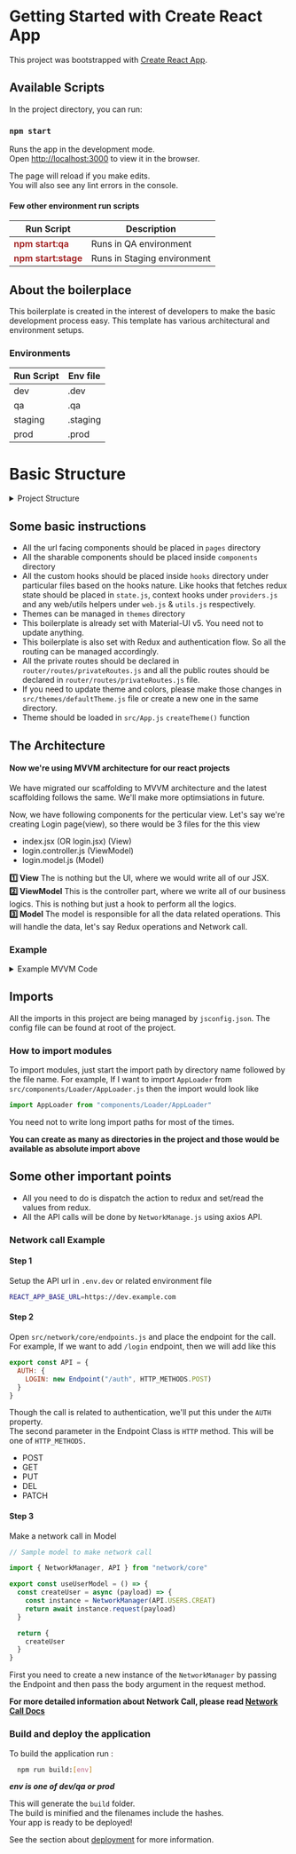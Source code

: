 # Getting Started with Create React App

This project was bootstrapped with [Create React App](https://github.com/facebook/create-react-app).

## Available Scripts

In the project directory, you can run:

### `npm start`

Runs the app in the development mode.\
Open [http://localhost:3000](http://localhost:3000) to view it in the browser.

The page will reload if you make edits.\
You will also see any lint errors in the console.

#### Few other environment run scripts

| Run Script                                           | Description                 |
| ---------------------------------------------------- | --------------------------- |
| <span style="color:brown">**npm start:qa**</span>    | Runs in QA environment      |
| <span style="color:brown">**npm start:stage**</span> | Runs in Staging environment |

## About the boilerplace

This boilerplate is created in the interest of developers to make the basic development process easy. This template has various architectural and environment setups.

### Environments

| Run Script | Env file |
| ---------- | -------- |
| dev        | .dev     |
| qa         | .qa      |
| staging    | .staging |
| prod       | .prod    |

# Basic Structure

<details>
  <summary>Project Structure</summary>

```
📦project
┣ 📂.github
┃ ┗ 📜pull_request_template.md
┣ 📂.husky
┃ ┣ 📂_
┃ ┃ ┣ 📜.gitignore
┃ ┃ ┗ 📜husky.sh
┃ ┗ 📜pre-commit
┣ 📂.vscode
┃ ┗ 📜settings.json
┣ 📂jest
┃ ┗ 📜setup.js
┣ 📂public
┃ ┣ 📜favicon.ico
┃ ┣ 📜index.html
┃ ┣ 📜logo192.png
┃ ┣ 📜logo512.png
┃ ┣ 📜manifest.json
┃ ┗ 📜robots.txt
┣ 📂src
┃ ┣ 📂__tests__
┃ ┃ ┗ 📜App.test.js
┃ ┣ 📂assets
┃ ┃ ┣ 📂animations
┃ ┃ ┃ ┗ 📜default-loader.json
┃ ┃ ┗ 📂images
┃ ┃ ┃ ┣ 📂backgrounds
┃ ┃ ┃ ┃ ┣ 📜error-404.png
┃ ┃ ┃ ┃ ┗ 📜eugene-golovesov-nr5zYqe0uiQ-unsplash.jpg
┃ ┃ ┃ ┗ 📂placeholders
┃ ┃ ┃ ┃ ┗ 📜onboardingng.jpg
┃ ┣ 📂auth
┃ ┃ ┗ 📜AuthContext.js
┃ ┣ 📂components
┃ ┃ ┗ 📂Loader
┃ ┃ ┃ ┣ 📜AppLoader.js
┃ ┃ ┃ ┗ 📜Loader.module.css
┃ ┣ 📂constants
┃ ┃ ┗ 📜cookieKeys.js
┃ ┣ 📂helpers
┃ ┃ ┣ 📂__tests__
┃ ┃ ┃ ┣ 📜functionTests.js
┃ ┃ ┃ ┗ 📜sorterTests.js
┃ ┃ ┣ 📂app-dates
┃ ┃ ┃ ┗ 📜dates.js
┃ ┃ ┗ 📂validators
┃ ┃ ┃ ┣ 📜forgotPassword.js
┃ ┃ ┃ ┗ 📜login.js
┃ ┣ 📂hooks
┃ ┃ ┣ 📜providers.js
┃ ┃ ┣ 📜state.js
┃ ┃ ┣ 📜utils.js
┃ ┃ ┗ 📜web.js
┃ ┣ 📂layout
┃ ┃ ┣ 📜privateLayout.js
┃ ┃ ┣ 📜privateLayoutStyles.js
┃ ┃ ┣ 📜publicLayout.jsx
┃ ┃ ┗ 📜publicLayoutStyles.js
┃ ┣ 📂network
┃ ┃ ┣ 📂config
┃ ┃ ┃ ┣ 📜endpoints.js
┃ ┃ ┃ ┗ 📜serverConfig.js
┃ ┃ ┣ 📂core
┃ ┃ ┃ ┣ 📜abortController.js
┃ ┃ ┃ ┣ 📜httpHelper.js
┃ ┃ ┃ ┣ 📜index.js
┃ ┃ ┃ ┣ 📜networkManager.js
┃ ┃ ┃ ┣ 📜offlineManager.js
┃ ┃ ┃ ┣ 📜responseParser.js
┃ ┃ ┃ ┣ 📜statusCode.js
┃ ┃ ┃ ┗ 📜tokenRefresher.js
┃ ┃ ┗ 📂offline
┃ ┃ ┃ ┣ 📂files
┃ ┃ ┃ ┃ ┗ 📜login.json
┃ ┃ ┃ ┗ 📜index.js
┃ ┣ 📂pages
┃ ┃ ┣ 📂private
┃ ┃ ┃ ┣ 📂dashboard
┃ ┃ ┃ ┃ ┗ 📜index.jsx
┃ ┃ ┃ ┃ ┣ 📜dashboard.controller.js
┃ ┃ ┃ ┃ ┗ 📜dashboard.model.js
┃ ┃ ┣ 📂public
┃ ┃ ┃ ┣ 📂login
┃ ┃ ┃ ┃ ┣ 📜index.jsx
┃ ┃ ┃ ┃ ┣ 📜login.controller.js
┃ ┃ ┃ ┃ ┗ 📜login.model.js
┃ ┃ ┃ ┗ 📜commonStyles.js
┃ ┃ ┗ 📜Error404.jsx
┃ ┣ 📂redux
┃ ┃ ┣ 📂dispatcher
┃ ┃ ┃ ┗ 📜Loader.js
┃ ┃ ┣ 📂slices
┃ ┃ ┃ ┣ 📜appSlice.js
┃ ┃ ┃ ┗ 📜loaderSlice.js
┃ ┃ ┗ 📜store.js
┃ ┣ 📂router
┃ ┃ ┣ 📂routes
┃ ┃ ┃ ┣ 📜dashboardRoutes.js
┃ ┃ ┃ ┣ 📜index.js
┃ ┃ ┃ ┣ 📜privateRoutes.js
┃ ┃ ┃ ┗ 📜publicRoutes.js
┃ ┃ ┗ 📜index.jsx
┃ ┣ 📂styles
┃ ┃ ┣ 📜global.scss
┃ ┃ ┗ 📜variables.scss
┃ ┣ 📂themes
┃ ┃ ┗ 📜defaultTheme.js
┃ ┣ 📜.DS_Store
┃ ┣ 📜App.css
┃ ┣ 📜App.js
┃ ┣ 📜index.css
┃ ┣ 📜index.js
┃ ┣ 📜logo.svg
┃ ┣ 📜reportWebVitals.js
┃ ┗ 📜setupTests.js
┣ 📜.DS_Store
┣ 📜.editorconfig
┣ 📜.env
┣ 📜.env.dev
┣ 📜.env.prod
┣ 📜.env.qa
┣ 📜.env.staging
┣ 📜.eslintrc.js
┣ 📜.gitignore
┣ 📜.prettierrc
┣ 📜NETWORK.MD
┣ 📜README.md
┣ 📜jest.config.js
┣ 📜jsconfig.json
┣ 📜package-lock.json
┗ 📜package.json
```

</details>

## Some basic instructions

- All the url facing components should be placed in `pages` directory
- All the sharable components should be placed inside `components` directory
- All the custom hooks should be placed inside `hooks` directory under particular files based on the hooks nature. Like hooks that fetches redux state should be placed in `state.js`, context hooks under `providers.js` and any web/utils helpers under `web.js` & `utils.js` respectively.
- Themes can be managed in `themes` directory
- This boilerplate is already set with Material-UI v5. You need not to update anything.
- This boilerplate is also set with Redux and authentication flow. So all the routing can be managed accordingly.
- All the private routes should be declared in `router/routes/privateRoutes.js` and all the public routes should be declared in `router/routes/privateRoutes.js` file.
- If you need to update theme and colors, please make those changes in `src/themes/defaultTheme.js` file or create a new one in the same directory.
- Theme should be loaded in `src/App.js` `createTheme()` function

## The Architecture

#### **Now we're using MVVM architecture for our react projects**

We have migrated our scaffolding to MVVM architecture and the latest scaffolding follows the same. We'll make more optimsiations in future.

Now, we have following components for the perticular view. Let's say we're creating Login page(view), so there would be 3 files for the this view

- index.jsx (OR login.jsx) (View)
- login.controller.js (ViewModel)
- login.model.js (Model)

**:one: View** The is nothing but the UI, where we would write all of our JSX.\
**:two: ViewModel** This is the controller part, where we write all of our business logics. This is nothing but just a hook to perform all the logics.\
**:three: Model** The model is responsible for all the data related operations. This will handle the data, let's say Redux operations and Network call.

### Example

<details>
  <summary>Example MVVM Code</summary>
  
  ### View

// login.jsx

```js
import React from "react"
import {
  Typography,
  TextField,
  Grid,
  Divider,
  Box,
  InputLabel,
  InputAdornment,
  IconButton
} from "@mui/material"
import { Visibility, VisibilityOff } from "@mui/icons-material"
import { Formik } from "formik"
import { useStyles } from "../commonStyles"
import { LoadingButton } from "@mui/lab"
import LockOpenIcon from "@mui/icons-material/LockOpen"
import { LoginValidator } from "helpers/validators/login"
import { useLoginController } from "./login.controller"

const Login = () => {
  const styles = useStyles()
  const controller = useLoginController()

  return (
    <Box sx={styles.container}>
      <Typography align="left" variant="h3">
        Sign In
      </Typography>
      <Typography sx={styles.topLabel} variant="subtitle">
        Enter Your Credentials
      </Typography>
      <Grid sx={styles.form} container spacing={2}>
        <Divider />
        <Formik
          validateOnMount
          initialValues={LoginValidator.initialValues}
          validationSchema={LoginValidator.validationSchema}
          onSubmit={controller.handleLogin}>
          {(formik) => (
            <React.Fragment>
              <Grid item xs={12}>
                <TextField name="email" />
              </Grid>

              <Grid item xs={12}>
                <TextField name="password" />
              </Grid>

              <Grid sx={styles.buttonContainer} item xs={12}>
                <LoadingButton
                  type="submit"
                  disabled={!isValid || controller.showLoader}
                  variant="contained"
                  sx={styles.submitBtn}
                  size="large"
                  onClick={handleSubmit}
                  loading={controller.showLoader}
                  loadingPosition="start"
                  startIcon={<LockOpenIcon />}>
                  Sign In
                </LoadingButton>
              </Grid>
            </React.Fragment>
          )}
        </Formik>
      </Grid>
    </Box>
  )
}

export default Login
```

### Controller

// login.controller.js

```js
import { useState } from "react"
import { useCookies } from "react-cookie"
import { CookieKeys, CookieOptions } from "constants/cookieKeys"
import { useNavigate } from "react-router-dom"
import { useLoginModel } from "./login.model"

export const useLoginController = () => {
  const [showPassword, setShowPassword] = useState(false)
  const [showLoader, setShowLoader] = useState(false)
  // eslint-disable-next-line no-unused-vars
  const [cookies, setCookie] = useCookies([CookieKeys.Auth])
  const navigate = useNavigate()
  const model = useLoginModel()

  const togglePasswordVisiblity = () => {
    setShowPassword((prev) => !prev)
  }

  const handleLogin = async (values) => {
    setShowLoader(true)
    const response = await model.loginByEmail(values)
    setShowLoader(false)
    if (response.success) {
      setCookie(CookieKeys.Auth, response.data.token, CookieOptions)
    } else {
      // TODO: show error toast
    }
  }

  const navigateToForgotPassword = () => {
    navigate("/auth/forgot-password")
  }

  return {
    showPassword,
    showLoader,
    togglePasswordVisiblity,
    handleLogin,
    navigateToForgotPassword
  }
}
```

### Model

// login.model.js

```js
import { NetworkManager, API } from "network/core"

export const useLoginModel = () => {
  const loginByEmail = async (values) => {
    const instance = NetworkManager(API.AUTH.LOGIN)
    return await instance.request(values)
  }

  return {
    loginByEmail
  }
}
```

</details>

## Imports

All the imports in this project are being managed by `jsconfig.json`. The config file can be found at root of the project.

### How to import modules

To import modules, just start the import path by directory name followed by the file name.
For example, If I want to import `AppLoader` from `src/components/Loader/AppLoader.js` then the import would look like

```js
import AppLoader from "components/Loader/AppLoader"
```

You need not to write long import paths for most of the times.

**You can create as many as directories in the project and those would be available as absolute import above**

## Some other important points

- All you need to do is dispatch the action to redux and set/read the values from redux.
- All the API calls will be done by `NetworkManage.js` using axios API.

### Network call Example

#### Step 1

Setup the API url in `.env.dev` or related environment file

```bash
REACT_APP_BASE_URL=https://dev.example.com
```

#### Step 2

Open `src/network/core/endpoints.js` and place the endpoint for the call. For example, If we want to add `/login` endpoint, then we will add like this

```js
export const API = {
  AUTH: {
    LOGIN: new Endpoint("/auth", HTTP_METHODS.POST)
  }
}
```

Though the call is related to authentication, we'll put this under the `AUTH` property. \
The second parameter in the Endpoint Class is `HTTP` method. This will be one of `HTTP_METHODS.`

- POST
- GET
- PUT
- DEL
- PATCH

#### Step 3

Make a network call in Model

```js
// Sample model to make network call

import { NetworkManager, API } from "network/core"

export const useUserModel = () => {
  const createUser = async (payload) => {
    const instance = NetworkManager(API.USERS.CREAT)
    return await instance.request(payload)
  }

  return {
    createUser
  }
}
```

First you need to create a new instance of the `NetworkManager` by passing the Endpoint and then pass the body argument in the request method.

**For more detailed information about Network Call, please read [Network Call Docs](/NETWORK.MD)**

### Build and deploy the application

To build the application run :

```bash
  npm run build:[env]
```

**_env is one of dev/qa or prod_**

This will generate the `build` folder.\
The build is minified and the filenames include the hashes.\
Your app is ready to be deployed!

See the section about [deployment](https://facebook.github.io/create-react-app/docs/deployment) for more information.
